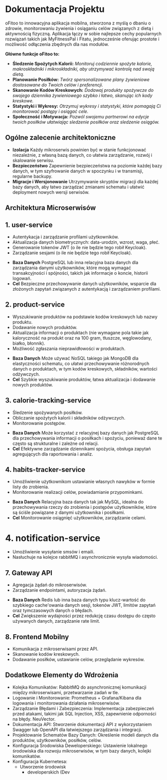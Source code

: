 # Dokumentacja Projektu

oFitoo to innowacyjna aplikacja mobilna, stworzona z myślą o dbaniu o zdrowie, 
monitorowaniu żywienia i osiąganiu celów związanych z dietą i aktywnością fizyczną. 
Aplikacja łączy w sobie najlepsze cechy popularnych rozwiązań takich jak MyFitnessPal i Fitatu, jednocześnie oferując prostote i możliwość odłączenia zbędnych dla nas modułów.

**Główne funkcje oFitoo to:**
* **Śledzenie Spożytych Kalorii:** 
_Monitoruj codziennie spożyte kalorie, makroskładniki i mikroskładniki, aby utrzymywać kontrolę nad swoją dietą._
* **Planowanie Posiłków:** 
_Twórz spersonalizowane plany żywieniowe dostosowane do Twoich celów i preferencji._
* **Skanowanie Kodów Kreskowych:** 
_Dodawaj produkty spożywcze do swojego dziennika żywieniowego szybko i łatwo, skanując ich kody kreskowe._
* **Statystyki i Wykresy:** 
_Otrzymuj wykresy i statystyki, które pomagają Ci monitorować postępy i osiągać cele._
* **Społeczność i Motywacja:** 
_Pozwól swojemu partnerowi na edycje twoich posiłków ułatwiając sledzenie posiłków oraz sledzenie osiągów._

## Ogólne zalecenie architektoniczne
* **Izolacja**
Każdy mikroserwis powinien być w stanie funkcjonować niezależnie, z własną bazą danych, co ułatwia zarządzanie, rozwój i skalowanie serwisu.
* **Bezpieczeństwo**
Zapewnienie bezpieczeństwa na poziomie każdej bazy danych, w tym szyfrowanie danych w spoczynku i w transmisji, regularne backupy.
* **Migracje i Wersjonowanie**
Utrzymywanie skryptów migracji dla każdej bazy danych, aby łatwo zarządzać zmianami schematu i ułatwić deployment nowych wersji serwisów.

## Architektura Microserwisów
## 1. user-service
- Autentykacja i zarządzanie profilami użytkowników.
- Aktualizacja danych biometrycznych: data-urodzin, wzrost, waga, płeć.
- Generowanie tokenów JWT (o ile nie będzie tego robił Keycloak).
- Zarządzanie sesjami (o ile nie będzie tego robił Keycloak).
* **Baza Danych**
  PostgreSQL lub inna relacyjna baza danych dla zarządzania danymi użytkowników, które mogą wymagać transakcyjności i spójności, takich jak informacje o koncie, historii logowań.
* **Cel**
  Bezpieczne przechowywanie danych użytkowników, wsparcie dla złożonych zapytań związanych z autentykacją i zarządzaniem profilami.

## 2. product-service
- Wyszukiwanie produktów na podstawie kodów kreskowych lub nazwy produktu.
- Dodawanie nowych produktów.
- Aktualizacja informacji o produktach (nie wymagane pola takie jak kaloryczność na produkt oraz na 100 gram, tłuszcze, węglowodany, białko, błonnik).
- Możliwość zgłaszania nieprawidłowości w produktach.
* **Baza Danych**
Może używać NoSQL takiego jak MongoDB dla elastyczności schematu, co ułatwi przechowywanie różnorodnych danych o produktach, w tym kodów kreskowych, składników, wartości odżywczych.
* **Cel**
Szybkie wyszukiwanie produktów, łatwa aktualizacja i dodawanie nowych produktów.

## 3. calorie-tracking-service
- Śledzenie spożywanych posiłków.
- Obliczanie spożytych kalorii i składników odżywczych.
- Monitorowanie postępów.
* **Baza Danych**
Może korzystać z relacyjnej bazy danych jak PostgreSQL dla przechowywania informacji o posiłkach i spożyciu, ponieważ dane te często są strukturalne i zależne od relacji.
* **Cel**
Efektywne zarządzanie dziennikami spożycia, obsługa zapytań agregujących dla raportowania i analiz.

## 4. habits-tracker-service
- Umożliwienie użytkownikom ustawianie własnych nawyków w formie listy do zrobienia.
- Monitorowanie realizacji celów, powiadamianie przypominkami.
* **Baza Danych**
Relacyjna baza danych tak jak MySQL, idealna do przechowywania rzeczy do zrobienia i postępów użytkowników, które są ściśle powiązane z danymi użytkownika i posiłkami.
* **Cel**
Monitorowanie osiągnięć użytkowników, zarządzanie celami.

# 4. notification-service
- Umożliwienie wysyłanie smsów i emaili. 
- Nasłuchuje na kolejce rabbitMQ i asynchronicznie wysyła wiadomości.

## 7. Gateway API
- Agregacja żądań do mikroserwisów.
- Zarządzanie endpointami, autoryzacja żądań.
* **Baza Danych**
Redis lub inna baza danych typu klucz-wartość do szybkiego cache'owania danych sesji, tokenów JWT, limitów zapytań oraz tymczasowych danych o błędach.
* **Cel**
Zwiększenie wydajności przez redukcję czasu dostępu do często używanych danych, zarządzanie rate limit.

## 8. Frontend Mobilny
- Komunikacja z mikroserwisami przez API.
- Skanowanie kodów kreskowych.
- Dodawanie posiłków, ustawianie celów, przeglądanie wykresów.

## Dodatkowe Elementy do Wdrożenia
- Kolejka Komunikatów: RabbitMQ do asynchronicznej komunikacji między mikroserwisami, przetwarzanie zadań w tle.
- Logowanie i Monitorowanie: Prometheus + Grafana/Kibana dla logowania i monitorowania działania mikroserwisów.
- Zarządzanie Błędami i Zabezpieczenia: Implementacja zabezpieczeń przed atakami, takimi jak SQL Injection, XSS, zapewnienie odporności na błędy. NeuVector.
- Dokumentacja API: Stworzenie dokumentacji API z wykorzystaniem Swagger lub OpenAPI dla łatwiejszego zarządzania i integracji.
- Projektowanie Schematów Bazy Danych: Określenie modeli danych dla produktów, użytkowników, posiłków, celów.
- Konfiguracja Środowiska Deweloperskiego: Ustawienie lokalnego środowiska dla rozwoju mikroserwisów, w tym bazy danych, kolejki komunikatów.
- Konfiguracja Kubernetesa:
    - Utworzenie środowisk
        - developerskich (Dev

